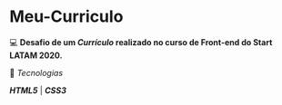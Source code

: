 # Meu-Curriculo

💻 **Desafio de um _Currículo_ realizado no curso de Front-end do Start LATAM 2020.**

🚀 _Tecnologias_

**_HTML5_** | **_CSS3_**

